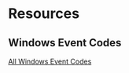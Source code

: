 






# Resources


## Windows Event Codes
[All Windows Event Codes](https://www.ultimatewindowssecurity.com/securitylog/encyclopedia/)
